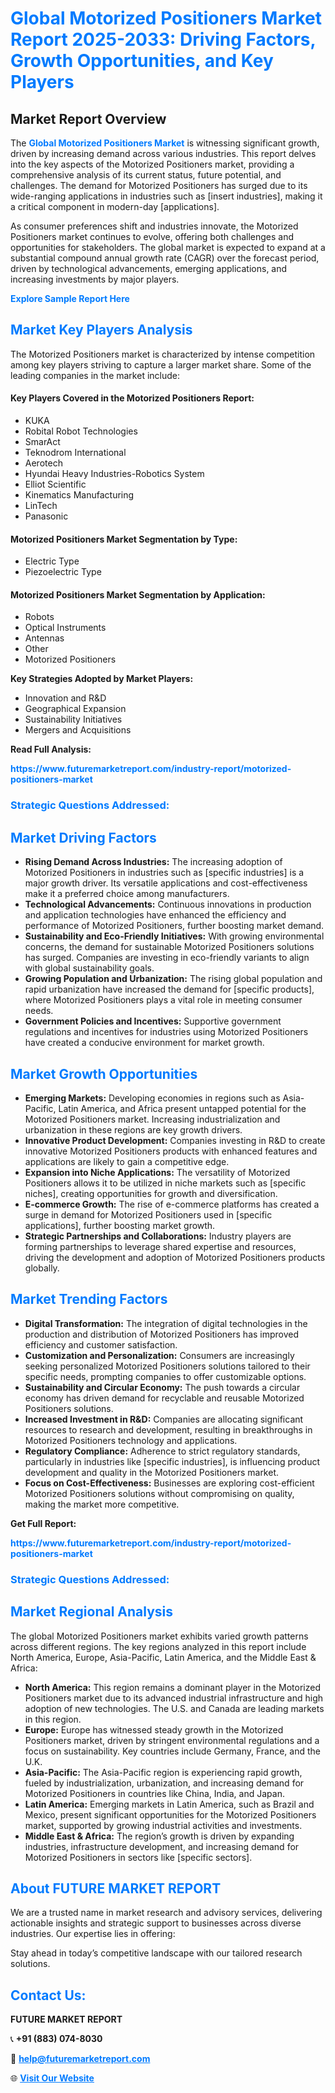 <h1 style="color: #007BFF;">Global Motorized Positioners Market Report 2025-2033: Driving Factors, Growth Opportunities, and Key Players</h1>

<section id="overview">
<h2>Market Report Overview</h2>
<p>The <a href="https://www.futuremarketreport.com/industry-report/motorized-positioners-market" style="color: #007BFF; text-decoration: none;"><strong>Global Motorized Positioners Market</strong></a> is witnessing significant growth, driven by increasing demand across various industries. This report delves into the key aspects of the Motorized Positioners market, providing a comprehensive analysis of its current status, future potential, and challenges. The demand for Motorized Positioners has surged due to its wide-ranging applications in industries such as [insert industries], making it a critical component in modern-day [applications].</p>
<p>As consumer preferences shift and industries innovate, the Motorized Positioners market continues to evolve, offering both challenges and opportunities for stakeholders. The global market is expected to expand at a substantial compound annual growth rate (CAGR) over the forecast period, driven by technological advancements, emerging applications, and increasing investments by major players.</p>
</section>

<section id="overview">
<p><a href="https://www.futuremarketreport.com/request-sample/reportId=111980" style="color: #007BFF; text-decoration: none;"><strong>Explore Sample Report Here</strong></a></p>
</section>

<section id="key-players">
<h2 style="color: #007BFF;">Market Key Players Analysis</h2>
<p>The Motorized Positioners market is characterized by intense competition among key players striving to capture a larger market share. Some of the leading companies in the market include:</p>
<h4>Key Players Covered in the Motorized Positioners Report:</h4>
<ul><li>KUKA</li><li>Robital Robot Technologies</li><li>SmarAct</li><li>Teknodrom International</li><li>Aerotech</li><li>Hyundai Heavy Industries-Robotics System</li><li>Elliot Scientific</li><li>Kinematics Manufacturing</li><li>LinTech</li><li>Panasonic</li></ul>
<h4>Motorized Positioners Market Segmentation by Type:</h4>
<ul><li>Electric Type</li><li>Piezoelectric Type</li></ul>

<h4>Motorized Positioners Market Segmentation by Application:</h4>
<ul><li>Robots</li><li>Optical Instruments</li><li>Antennas</li><li>Other</li><li>Motorized Positioners</li></ul>
<p><strong>Key Strategies Adopted by Market Players:</strong></p>
<ul>
<li>Innovation and R&D</li>
<li>Geographical Expansion</li>
<li>Sustainability Initiatives</li>
<li>Mergers and Acquisitions</li>
</ul>
</section>

<section>
<p><strong>Read Full Analysis: </strong></p><a href="https://www.futuremarketreport.com/industry-report/motorized-positioners-market" style="color: #007BFF; text-decoration: none;"><strong>https://www.futuremarketreport.com/industry-report/motorized-positioners-market</strong></a>
<h3 style="color: #007BFF;">Strategic Questions Addressed:</h3>
</section>

<section id="driving-factors">
<h2 style="color: #007BFF;">Market Driving Factors</h2>
<ul>
<li><strong>Rising Demand Across Industries:</strong> The increasing adoption of Motorized Positioners in industries such as [specific industries] is a major growth driver. Its versatile applications and cost-effectiveness make it a preferred choice among manufacturers.</li>
<li><strong>Technological Advancements:</strong> Continuous innovations in production and application technologies have enhanced the efficiency and performance of Motorized Positioners, further boosting market demand.</li>
<li><strong>Sustainability and Eco-Friendly Initiatives:</strong> With growing environmental concerns, the demand for sustainable Motorized Positioners solutions has surged. Companies are investing in eco-friendly variants to align with global sustainability goals.</li>
<li><strong>Growing Population and Urbanization:</strong> The rising global population and rapid urbanization have increased the demand for [specific products], where Motorized Positioners plays a vital role in meeting consumer needs.</li>
<li><strong>Government Policies and Incentives:</strong> Supportive government regulations and incentives for industries using Motorized Positioners have created a conducive environment for market growth.</li>
</ul>
</section>

<section id="growth-opportunities">
<h2 style="color: #007BFF;">Market Growth Opportunities</h2>
<ul>
<li><strong>Emerging Markets:</strong> Developing economies in regions such as Asia-Pacific, Latin America, and Africa present untapped potential for the Motorized Positioners market. Increasing industrialization and urbanization in these regions are key growth drivers.</li>
<li><strong>Innovative Product Development:</strong> Companies investing in R&D to create innovative Motorized Positioners products with enhanced features and applications are likely to gain a competitive edge.</li>
<li><strong>Expansion into Niche Applications:</strong> The versatility of Motorized Positioners allows it to be utilized in niche markets such as [specific niches], creating opportunities for growth and diversification.</li>
<li><strong>E-commerce Growth:</strong> The rise of e-commerce platforms has created a surge in demand for Motorized Positioners used in [specific applications], further boosting market growth.</li>
<li><strong>Strategic Partnerships and Collaborations:</strong> Industry players are forming partnerships to leverage shared expertise and resources, driving the development and adoption of Motorized Positioners products globally.</li>
</ul>
</section>

<section id="trending-factors">
<h2 style="color: #007BFF;">Market Trending Factors</h2>
<ul>
<li><strong>Digital Transformation:</strong> The integration of digital technologies in the production and distribution of Motorized Positioners has improved efficiency and customer satisfaction.</li>
<li><strong>Customization and Personalization:</strong> Consumers are increasingly seeking personalized Motorized Positioners solutions tailored to their specific needs, prompting companies to offer customizable options.</li>
<li><strong>Sustainability and Circular Economy:</strong> The push towards a circular economy has driven demand for recyclable and reusable Motorized Positioners solutions.</li>
<li><strong>Increased Investment in R&D:</strong> Companies are allocating significant resources to research and development, resulting in breakthroughs in Motorized Positioners technology and applications.</li>
<li><strong>Regulatory Compliance:</strong> Adherence to strict regulatory standards, particularly in industries like [specific industries], is influencing product development and quality in the Motorized Positioners market.</li>
<li><strong>Focus on Cost-Effectiveness:</strong> Businesses are exploring cost-efficient Motorized Positioners solutions without compromising on quality, making the market more competitive.</li>
</ul>
</section>

<section>
<p><strong>Get Full Report: </strong></p><a href="https://www.futuremarketreport.com/industry-report/motorized-positioners-market" style="color: #007BFF; text-decoration: none;"><strong>https://www.futuremarketreport.com/industry-report/motorized-positioners-market</strong></a>
<h3 style="color: #007BFF;">Strategic Questions Addressed:</h3>
</section>


<section id="regional-analysis">
<h2 style="color: #007BFF;">Market Regional Analysis</h2>
<p>The global Motorized Positioners market exhibits varied growth patterns across different regions. The key regions analyzed in this report include North America, Europe, Asia-Pacific, Latin America, and the Middle East & Africa:</p>
<ul>
<li><strong>North America:</strong> This region remains a dominant player in the Motorized Positioners market due to its advanced industrial infrastructure and high adoption of new technologies. The U.S. and Canada are leading markets in this region.</li>
<li><strong>Europe:</strong> Europe has witnessed steady growth in the Motorized Positioners market, driven by stringent environmental regulations and a focus on sustainability. Key countries include Germany, France, and the U.K.</li>
<li><strong>Asia-Pacific:</strong> The Asia-Pacific region is experiencing rapid growth, fueled by industrialization, urbanization, and increasing demand for Motorized Positioners in countries like China, India, and Japan.</li>
<li><strong>Latin America:</strong> Emerging markets in Latin America, such as Brazil and Mexico, present significant opportunities for the Motorized Positioners market, supported by growing industrial activities and investments.</li>
<li><strong>Middle East & Africa:</strong> The region’s growth is driven by expanding industries, infrastructure development, and increasing demand for Motorized Positioners in sectors like [specific sectors].</li>
</ul>
</section>

<footer>
<h2 style="color: #007BFF;">About FUTURE MARKET REPORT</h2>
<p>We are a trusted name in market research and advisory services, delivering actionable insights and strategic support to businesses across diverse industries. Our expertise lies in offering:</p>

<p>Stay ahead in today’s competitive landscape with our tailored research solutions.</p>

<h2 style="color: #007BFF;">Contact Us:</h2>
<p><strong>FUTURE MARKET REPORT</strong></p>
<p>📞 <strong>+91 (883) 074-8030</strong></p>
<p>📧 <strong><a href="mailto:help@futuremarketreport.com" style="color: #007BFF;">help@futuremarketreport.com</a></strong></p>
<p>🌐 <strong><a href="https://www.futuremarketreport.com/" style="color: #007BFF;">Visit Our Website</a></strong></p>
</footer>